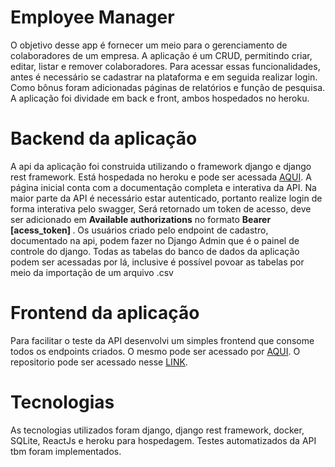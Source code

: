 # Employee Manager

O objetivo desse app é fornecer um meio para o gerenciamento de colaboradores de um empresa. A aplicação
é um CRUD, permitindo criar, editar, listar e remover colaboradores. Para acessar essas funcionalidades, antes é necessário se cadastrar na plataforma e em seguida realizar login. Como bônus foram adicionadas páginas de relatórios e função de pesquisa. A aplicação foi dividade em back e front, ambos hospedados no heroku.

# Backend da aplicação

A api da aplicação foi construida utilizando o framework django e django rest framework. Está hospedada no heroku e pode ser acessada <a href="https://ssys-employee-manager-test.herokuapp.com/">AQUI</a>. A página inicial conta com a documentação completa e interativa da API. Na maior parte da API é necessário estar autenticado, portanto realize login de forma interativa pelo swagger, Será retornado um token de acesso, deve ser adicionado em <strong>Available authorizations</strong> no formato <strong> Bearer [acess_token] </strong>.
Os usuários criado pelo endpoint de cadastro, documentado na api, podem fazer no Django Admin que é o painel de controle do django. Todas as tabelas do banco de dados da aplicação podem ser acessadas por lá, inclusive é possível povoar as tabelas por meio da importação de um arquivo .csv


# Frontend da aplicação

Para facilitar o teste da API desenvolvi um simples frontend que consome todos os endpoints criados. O mesmo pode ser acessado por <a href="https://frontend-dafiti-test.herokuapp.com/">AQUI</a>. O repositorio pode ser acessado nesse <a href="https://github.com/barretoMarcosPaulo/frontend">LINK</a>.


# Tecnologias
As tecnologias utilizados foram django, django rest framework, docker, SQLite, ReactJs e heroku para hospedagem. Testes automatizados da API tbm foram implementados.
